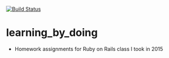 [![Build Status](https://travis-ci.org/mgm702/learning_by_doing.svg?branch=master)](https://travis-ci.org/mgm702/learning_by_doing)
# learning_by_doing
- Homework assignments for Ruby on Rails class I took in 2015


